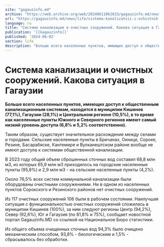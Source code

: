 ```yaml
---
site: "gagauzinfo.md"
archive: "https://web.archive.org/web/20240611062833/gagauzinfo.md/news/life/sistema-kanalizatsii-i-ochistnih-sooruzhenii-kakova-situatsiya-v-gagauzii"
url: "https://gagauzinfo.md/news/life/sistema-kanalizatsii-i-ochistnih-sooruzhenii-kakova-situatsiya-v-gagauzii"
language: ru
title: "Система канализации и очистных сооружений. Какова ситуация в Гагаузии"
publication: '[[Gagauzinfo]]'
published: '2024-06-02'
section: life
description: "Больше всего населенных пунктов, имеющих доступ к общественным канализационным системам, находится в муниципии Кишинев (77,1%), Гагаузии (28,1%) и Центральном регионе (10,5%), в то время как населенные пункты Южного и Северного регионов имеют самый низкий уровень доступа (6,8% и 5,2% соответственно)."
---
```


# Система канализации и очистных сооружений. Какова ситуация в Гагаузии

**Больше всего населенных пунктов, имеющих доступ к общественным канализационным системам, находится в муниципии Кишинев (77,1%), Гагаузии (28,1%) и Центральном регионе (10,5%), в то время как населенные пункты Южного и Северного регионов имеют самый низкий уровень доступа (6,8% и 5,2% соответственно).**

Таким образом, существует значительное расхождение между селами и городами. Сельские населенные пункты в Бричанах, Окнице, Сороке, Резине, Басарабяске, Кантемире и Вулканештском районе вообще не имеют доступа к системам общественной канализации.

В 2023 году общий объем сброшенных сточных вод составил 68,8 млн м3, из которых 65,9 млн м3 приходилось на городские населенные пункты (95,8%) и 2,9 млн м3 - на сельские населенные пункты (4,2%).

Около 76,5% всех систем коммунальной канализации были оборудованы очистными сооружениями. Ни в одном из населенных пунктов Сорокского и Резинского районов нет очистных сооружений.

Из 117 очистных сооружений 106 были в рабочем состоянии. Наилучшая ситуация с функциональностью очистных сооружений сложилась в муниципии Кишинев (100%), за ним следуют регионы Центр (94,2%), Север (92,6%), Юг и Гагаузия (по 81,8% и 75%), сообщает новостной портал Gagauzinfo.MD со ссылкой на Национальное Бюро статистики.

Из общего объема очищенных сточных вод 94,3% было очищено механическим способом, 93,8% - биологическим и 1,5% - сбрасывалось без обработки.